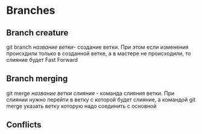 # Branches

## Branch creature

git branch *название ветки*- создание ветки.
 При этом если изменения происхдили только в созданной ветке, а в мастере не происходили, то слияние будет Fast Forward

## Branch merging

git merge *название ветки слияния* - команда слияния ветки.
При слиянии нужно перейти в ветку с которой будет слияние, а командой git merge указать ветку которую надо соединить с основной


## Conflicts
